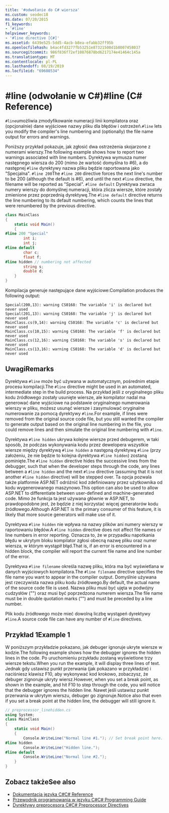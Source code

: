 ```yaml
---
title: '#odwołanie do C# wiersza'
ms.custom: seodec18
ms.date: 07/20/2015
f1_keywords:
- '#line'
helpviewer_keywords:
- '#line directive [C#]'
ms.assetid: 6439e525-5dd5-4acb-b8ea-efabb32ff95b
ms.openlocfilehash: b4ac4fd3277fb53251e87321500d1b8007458037
ms.sourcegitcommit: 986f836f72ef10876878bd6217174e41464c145a
ms.translationtype: MT
ms.contentlocale: pl-PL
ms.lasthandoff: 08/19/2019
ms.locfileid: "69608534"
---
```

# <a name="line-c-reference"></a><span data-ttu-id="5d9de-102">#line (odwołanie w C#)</span><span class="sxs-lookup"><span data-stu-id="5d9de-102">#line (C# Reference)</span></span>

<span data-ttu-id="5d9de-103">`#line`umożliwia zmodyfikowanie numeracji linii kompilatora oraz (opcjonalnie) dane wyjściowe nazwy pliku dla błędów i ostrzeżeń.</span><span class="sxs-lookup"><span data-stu-id="5d9de-103">`#line` lets you modify the compiler's line numbering and (optionally) the file name output for errors and warnings.</span></span>

<span data-ttu-id="5d9de-104">Poniższy przykład pokazuje, jak zgłosić dwa ostrzeżenia skojarzone z numerami wierszy.</span><span class="sxs-lookup"><span data-stu-id="5d9de-104">The following example shows how to report two warnings associated with line numbers.</span></span> <span data-ttu-id="5d9de-105">Dyrektywa wymusza numer następnego wiersza do 200 (mimo że wartość domyślna to #6), a do następnej `#line` dyrektywy nazwa pliku będzie raportowana jako "Specjalna". `#line 200`</span><span class="sxs-lookup"><span data-stu-id="5d9de-105">The `#line 200` directive forces the next line's number to be 200 (although the default is #6), and until the next `#line` directive, the filename will be reported as "Special".</span></span> <span data-ttu-id="5d9de-106">`#line default` Dyrektywa zwraca numery wierszy do domyślnej numeracji, która zlicza wiersze, które zostały zmienione przez poprzednią dyrektywę.</span><span class="sxs-lookup"><span data-stu-id="5d9de-106">The `#line default` directive returns the line numbering to its default numbering, which counts the lines that were renumbered by the previous directive.</span></span>

```csharp
class MainClass
{
    static void Main()
    {
#line 200 "Special"
        int i;
        int j;
#line default
        char c;
        float f;
#line hidden // numbering not affected
        string s;
        double d;
    }
}
```

<span data-ttu-id="5d9de-107">Kompilacja generuje następujące dane wyjściowe:</span><span class="sxs-lookup"><span data-stu-id="5d9de-107">Compilation produces the following output:</span></span>

```console
Special(200,13): warning CS0168: The variable 'i' is declared but never used
Special(201,13): warning CS0168: The variable 'j' is declared but never used
MainClass.cs(9,14): warning CS0168: The variable 'c' is declared but never used
MainClass.cs(10,15): warning CS0168: The variable 'f' is declared but never used
MainClass.cs(12,16): warning CS0168: The variable 's' is declared but never used
MainClass.cs(13,16): warning CS0168: The variable 'd' is declared but never used
```

## <a name="remarks"></a><span data-ttu-id="5d9de-108">Uwagi</span><span class="sxs-lookup"><span data-stu-id="5d9de-108">Remarks</span></span>

<span data-ttu-id="5d9de-109">Dyrektywa `#line` może być używana w automatycznym, pośrednim etapie procesu kompilacji.</span><span class="sxs-lookup"><span data-stu-id="5d9de-109">The `#line` directive might be used in an automated, intermediate step in the build process.</span></span> <span data-ttu-id="5d9de-110">Na przykład jeśli z oryginalnego pliku kodu źródłowego zostały usunięte wiersze, ale kompilator nadal ma generować dane wyjściowe na podstawie oryginalnego numerowania wierszy w pliku, możesz usunąć wiersze i zasymulować oryginalne numerowanie za pomocą dyrektywy `#line`.</span><span class="sxs-lookup"><span data-stu-id="5d9de-110">For example, if lines were removed from the original source code file, but you still wanted the compiler to generate output based on the original line numbering in the file, you could remove lines and then simulate the original line numbering with `#line`.</span></span>

<span data-ttu-id="5d9de-111">Dyrektywa `#line hidden` ukrywa kolejne wiersze przed debugerem, w taki sposób, że podczas wykonywania kodu przez dewelopera wszystkie wiersze między dyrektywą `#line hidden` a następną dyrektywą `#line` (przy założeniu, że nie będzie to kolejna dyrektywa `#line hidden`) zostaną pominięte.</span><span class="sxs-lookup"><span data-stu-id="5d9de-111">The `#line hidden` directive hides the successive lines from the debugger, such that when the developer steps through the code, any lines between a `#line hidden` and the next `#line` directive (assuming that it is not another `#line hidden` directive) will be stepped over.</span></span> <span data-ttu-id="5d9de-112">Ta opcja pozwala także platformie ASP.NET odróżnić kod zdefiniowany przez użytkownika od kodu wygenerowanego maszynowo.</span><span class="sxs-lookup"><span data-stu-id="5d9de-112">This option can also be used to allow ASP.NET to differentiate between user-defined and machine-generated code.</span></span> <span data-ttu-id="5d9de-113">Mimo że funkcja ta jest używana głównie w ASP.NET, to prawdopodobne jest, że będzie z niej korzystać więcej generatorów kodu źródłowego.</span><span class="sxs-lookup"><span data-stu-id="5d9de-113">Although ASP.NET is the primary consumer of this feature, it is likely that more source generators will make use of it.</span></span>

<span data-ttu-id="5d9de-114">Dyrektywa `#line hidden` nie wpływa na nazwy plików ani numery wierszy w raportowaniu błędów.</span><span class="sxs-lookup"><span data-stu-id="5d9de-114">A `#line hidden` directive does not affect file names or line numbers in error reporting.</span></span> <span data-ttu-id="5d9de-115">Oznacza to, że w przypadku napotkania błędu w ukrytym bloku kompilator zgłosi obecną nazwę pliku oraz numer wiersza, w którym wystąpił błąd.</span><span class="sxs-lookup"><span data-stu-id="5d9de-115">That is, if an error is encountered in a hidden block, the compiler will report the current file name and line number of the error.</span></span>

<span data-ttu-id="5d9de-116">Dyrektywa `#line filename` określa nazwę pliku, która ma być wyświetlana w danych wyjściowych kompilatora.</span><span class="sxs-lookup"><span data-stu-id="5d9de-116">The `#line filename` directive specifies the file name you want to appear in the compiler output.</span></span> <span data-ttu-id="5d9de-117">Domyślnie używana jest rzeczywista nazwa pliku kodu źródłowego.</span><span class="sxs-lookup"><span data-stu-id="5d9de-117">By default, the actual name of the source code file is used.</span></span> <span data-ttu-id="5d9de-118">Nazwa pliku musi być ujęta w podwójny cudzysłów ("") oraz musi być poprzedzona numerem wiersza.</span><span class="sxs-lookup"><span data-stu-id="5d9de-118">The file name must be in double quotation marks ("") and must be preceded by a line number.</span></span>

<span data-ttu-id="5d9de-119">Plik kodu źródłowego może mieć dowolną liczbę wystąpeń dyrektywy `#line`.</span><span class="sxs-lookup"><span data-stu-id="5d9de-119">A source code file can have any number of `#line` directives.</span></span>

## <a name="example-1"></a><span data-ttu-id="5d9de-120">Przykład 1</span><span class="sxs-lookup"><span data-stu-id="5d9de-120">Example 1</span></span>

<span data-ttu-id="5d9de-121">W poniższym przykładzie pokazano, jak debuger ignoruje ukryte wiersze w kodzie.</span><span class="sxs-lookup"><span data-stu-id="5d9de-121">The following example shows how the debugger ignores the hidden lines in the code.</span></span> <span data-ttu-id="5d9de-122">Po uruchomieniu przykładu zostaną wyświetlone trzy wiersze tekstu.</span><span class="sxs-lookup"><span data-stu-id="5d9de-122">When you run the example, it will display three lines of text.</span></span> <span data-ttu-id="5d9de-123">Jednak gdy ustawisz punkt przerwania (jak pokazano w przykładzie) i naciśniesz klawisz F10, aby wykonywać kod krokowo, zobaczysz, że debuger zignoruje ukryty wiersz.</span><span class="sxs-lookup"><span data-stu-id="5d9de-123">However, when you set a break point, as shown in the example, and hit F10 to step through the code, you will notice that the debugger ignores the hidden line.</span></span> <span data-ttu-id="5d9de-124">Nawet jeśli ustawisz punkt przerwania w ukrytym wierszu, debuger go zignoruje.</span><span class="sxs-lookup"><span data-stu-id="5d9de-124">Notice also that even if you set a break point at the hidden line, the debugger will still ignore it.</span></span>

```csharp
// preprocessor_linehidden.cs
using System;
class MainClass
{
    static void Main()
    {
        Console.WriteLine("Normal line #1."); // Set break point here.
#line hidden
        Console.WriteLine("Hidden line.");
#line default
        Console.WriteLine("Normal line #2.");
    }
}
```

## <a name="see-also"></a><span data-ttu-id="5d9de-125">Zobacz także</span><span class="sxs-lookup"><span data-stu-id="5d9de-125">See also</span></span>

- [<span data-ttu-id="5d9de-126">Dokumentacja języka C#</span><span class="sxs-lookup"><span data-stu-id="5d9de-126">C# Reference</span></span>](../index.md)
- [<span data-ttu-id="5d9de-127">Przewodnik programowania w języku C#</span><span class="sxs-lookup"><span data-stu-id="5d9de-127">C# Programming Guide</span></span>](../../programming-guide/index.md)
- [<span data-ttu-id="5d9de-128">Dyrektywy preprocesora C#</span><span class="sxs-lookup"><span data-stu-id="5d9de-128">C# Preprocessor Directives</span></span>](./index.md)
